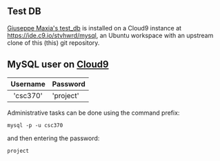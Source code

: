 Test DB
----
[Giuseppe Maxia's test_db](https://github.com/datacharmer/test_db) is installed on a Cloud9 instance at https://ide.c9.io/stvhwrd/mysql, an Ubuntu workspace with an upstream clone of this (this) git repository.


MySQL user on [Cloud9](https://ide.c9.io/stvhwrd/mysql)
----
|Username|Password|
|:----------------:|:-------|
|'csc370'|'project'|

Administrative tasks can be done using the command prefix:

`mysql -p -u csc370`

and then entering the password:

`project`
